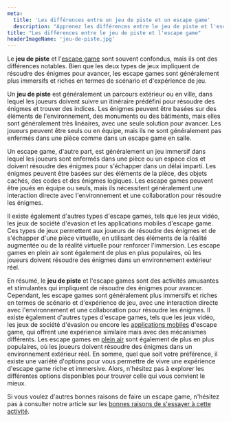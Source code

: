 ```yaml
---
meta:
  title: 'Les différences entre un jeu de piste et un escape game'
  description: "Apprenez les différences entre le jeu de piste et l'escape game. Découvrez comment ces deux activités peuvent être combinées pour créer une expérience unique."
title: "Les différences entre le jeu de piste et l'escape game"
headerImageName: 'jeu-de-piste.jpg'
---
```


Le **jeu de piste** et l'[escape game](/blog/escape-game) sont souvent confondus, mais ils ont
des différences notables. Bien que les deux types de jeux impliquent de résoudre des énigmes
pour avancer, les escape games sont généralement plus immersifs et riches en termes de
scénario et d'expérience de jeu.

Un **jeu de piste** est généralement un parcours extérieur ou en ville, dans lequel les
joueurs doivent suivre un itinéraire prédéfini pour résoudre des énigmes et trouver des
indices. Les énigmes peuvent être basées sur des éléments de l'environnement, des
monuments ou des bâtiments, mais elles sont généralement très linéaires, avec une seule
solution pour avancer. Les joueurs peuvent être seuls ou en équipe, mais ils ne sont
généralement pas enfermés dans une pièce comme dans un escape game en salle.

Un escape game, d'autre part, est généralement un jeu immersif dans lequel les joueurs
sont enfermés dans une pièce ou un espace clos et doivent résoudre des énigmes pour
s'échapper dans un délai imparti. Les énigmes peuvent être basées sur des éléments de
la pièce, des objets cachés, des codes et des énigmes logiques. Les escape games peuvent
être joués en équipe ou seuls, mais ils nécessitent généralement une interaction directe
avec l'environnement et une collaboration pour résoudre les énigmes.

Il existe également d'autres types d'escape games, tels que les jeux vidéo, les
jeux de société d'évasion et les applications mobiles d'escape game. Ces types de
jeux permettent aux joueurs de résoudre des énigmes et de s'échapper d'une pièce
virtuelle, en utilisant des éléments de la réalité augmentée ou de la réalité virtuelle pour
renforcer l'immersion. Les escape games en plein air sont également de plus en plus
populaires, où les joueurs doivent résoudre des énigmes dans un environnement extérieur
réel.

En résumé, le **jeu de piste** et l'escape games sont des activités amusantes et
stimulantes qui impliquent de résoudre des énigmes pour avancer. Cependant, les escape games
sont généralement plus immersifs et riches en termes de scénario et d'expérience de
jeu, avec une interaction directe avec l'environnement et une collaboration pour
résoudre les énigmes. Il existe également d'autres types d'escape games, tels que
les jeux vidéo, les jeux de société d'évasion ou encore les
[applications mobiles](/blog/escape-game-mobile) d'escape game,
qui offrent une expérience similaire mais avec des mécanismes différents. Les escape games
en [plein air](/blog/escape-game-plein-air) sont également de plus en
plus populaires, où les joueurs doivent résoudre des énigmes dans un environnement extérieur
réel. En somme, quel que soit votre préférence, il existe une variété d'options pour
vous permettre de vivre une expérience d'escape game riche et immersive. Alors,
n'hésitez pas à explorer les différentes options disponibles pour trouver celle qui
vous convient le mieux.

Si vous voulez d'autres bonnes raisons de faire un escape game, n'hésitez pas à
consulter notre article sur les [bonnes raisons de s'essayer à cette activité](/blog/10-raisons-de-faire-escape-game).
